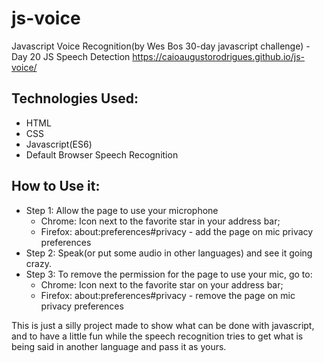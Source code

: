 # js-voice
Javascript Voice Recognition(by Wes Bos 30-day javascript challenge) - Day 20 JS Speech Detection
https://caioaugustorodrigues.github.io/js-voice/

## Technologies Used:
* HTML
* CSS
* Javascript(ES6)
* Default Browser Speech Recognition

## How to Use it:
* Step 1:
  Allow the page to use your microphone
    - Chrome: Icon next to the favorite star in your address bar;
    - Firefox: about:preferences#privacy - add the page on mic privacy preferences
 * Step 2:
  Speak(or put some audio in other languages) and see it going crazy.
 * Step 3:
  To remove the permission for the page to use your mic, go to:
    - Chrome: Icon next to the favorite star on your address bar;
    - Firefox: about:preferences#privacy - remove the page on mic privacy preferences
 
 This is just a silly project made to show what can be done with javascript, and to have a little fun while the speech recognition tries to get what is being said in another language and pass it as yours.
